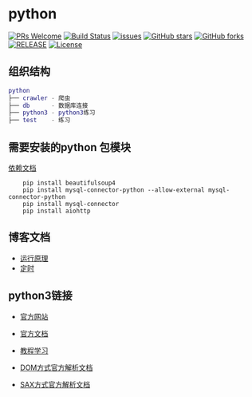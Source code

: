 # python

[![PRs Welcome](https://img.shields.io/badge/PRs-welcome-brightgreen.svg)](https://github.com/xuegangliu/python/pulls)
[![Build Status](https://travis-ci.org/xuegangliu/python.svg?branch=master)](https://travis-ci.org/xuegangliu/python)
[![issues](https://img.shields.io/github/issues/xuegangliu/python.svg)](https://github.com/xuegangliu/python/issues)
[![GitHub stars](https://img.shields.io/github/stars/xuegangliu/python.svg?style=social&label=Stars)](https://github.com/xuegangliu/python)
[![GitHub forks](https://img.shields.io/github/forks/xuegangliu/python.svg?style=social&label=Fork)](https://github.com/xuegangliu/python)
[![RELEASE](https://img.shields.io/github/release/xuegangliu/python.svg)](https://github.com/xuegangliu/python/releases)
[![License](https://img.shields.io/badge/license-MIT-blue.svg)](LICENSE)

## 组织结构

``` lua
python
├── crawler - 爬虫
├── db      - 数据库连接
├── python3 - python3练习
├── test    - 练习
```

## 需要安装的python 包模块

[依赖文档](/docs/install_lib.md)
```pip
    pip install beautifulsoup4
    pip install mysql-connector-python --allow-external mysql-connector-python
    pip install mysql-connector
    pip install aiohttp
```

## 博客文档
- [运行原理](https://www.cnblogs.com/restran/p/4903056.html)
- [定时](https://www.jianshu.com/p/b77d934cc252)

## python3链接

- [官方网站](https://www.python.org/)

- [官方文档](https://docs.python.org/3/)

- [教程学习](http://www.runoob.com/python3/python3-tutorial.html)

- [DOM方式官方解析文档](https://docs.python.org/3/library/xml.dom.html)

- [SAX方式官方解析文档](https://docs.python.org/3/library/xml.sax.html)
